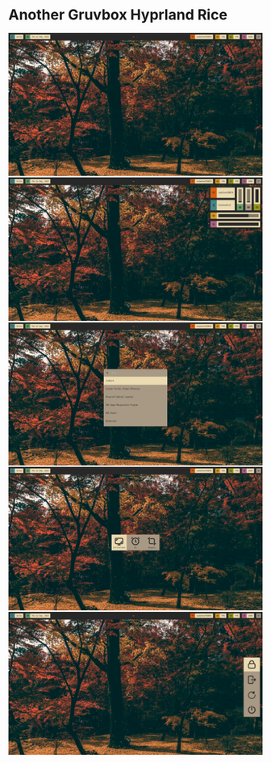 # Another Gruvbox Hyprland Rice

<div align="center">
  <img src="./assets/gruvbox1.png">
  <img src="./assets/gruvbox2.png">
  <img src="./assets/gruvbox3.png">
  <img src="./assets/gruvbox4.png">
  <img src="./assets/gruvbox5.png">
</div>
